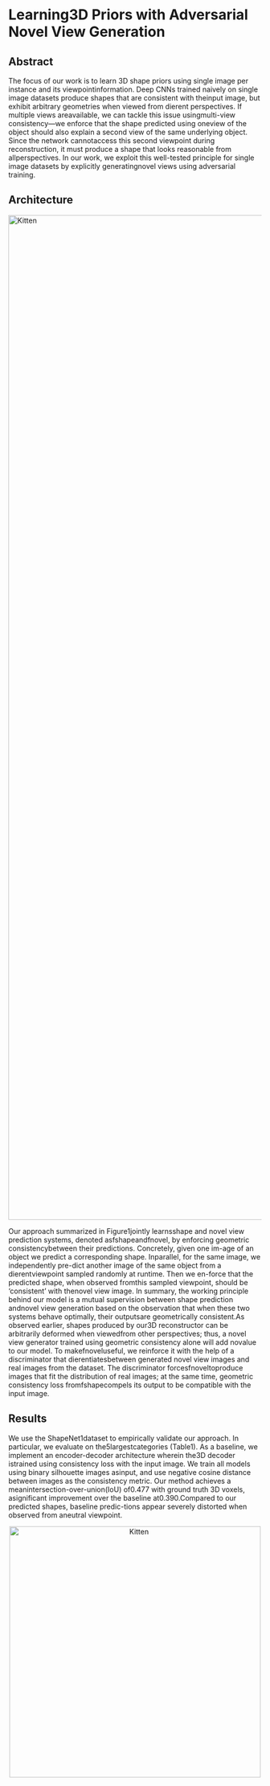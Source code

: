 # Learning3D Priors with Adversarial Novel View Generation

## Abstract
The  focus  of  our  work  is  to  learn 3D  shape  priors  using  single  image  per  instance  and  its  viewpointinformation.  Deep CNNs trained naively on single image datasets produce shapes that are consistent with theinput image, but exhibit arbitrary geometries when viewed from dierent perspectives.  If multiple views areavailable, we can tackle this issue usingmulti-view consistency—we enforce that the shape predicted using oneview of the object should also explain a second view of the same underlying object. Since the network cannotaccess this second viewpoint during reconstruction, it must produce a shape that looks reasonable from allperspectives. In our work, we exploit this well-tested principle for single image datasets by explicitly generatingnovel views using adversarial training.

## Architecture
<img src="https://github.com/aartika/prgan/blob/master/images/arch.png" alt="Kitten"
	title="Architecture" width="2000" />

Our approach summarized in Figure1jointly learnsshape and novel view prediction systems, denoted asfshapeandfnovel, by enforcing geometric consistencybetween their predictions.  Concretely, given one im-age of an object we predict a corresponding shape. Inparallel,  for  the  same  image,  we  independently  pre-dict another image of the same object from a dierentviewpoint sampled randomly at runtime. Then we en-force  that  the  predicted  shape,  when  observed  fromthis sampled viewpoint, should be ‘consistent’ with thenovel view image. In summary, the working principle behind our model is a mutual supervision between shape prediction andnovel view generation based on the observation that when these two systems behave optimally, their outputsare geometrically consistent.As observed earlier, shapes produced by our3D reconstructor can be arbitrarily deformed when viewedfrom other perspectives; thus, a novel view generator trained using geometric consistency alone will add novalue to our model.  To makefnoveluseful, we reinforce it with the help of a discriminator that dierentiatesbetween generated novel view images and real images from the dataset.  The discriminator forcesfnoveltoproduce images that fit the distribution of real images; at the same time, geometric consistency loss fromfshapecompels its output to be compatible with the input image.

## Results
We use the ShapeNet1dataset to empirically validate our approach. In particular, we evaluate on the5largestcategories (Table1).  As a baseline, we implement an encoder-decoder architecture wherein the3D decoder istrained using consistency loss with the input image.  We train all models using binary silhouette images asinput, and use negative cosine distance between images as the consistency metric. Our  method  achieves  a  meanintersection-over-union(IoU) of0.477 with ground truth 3D voxels, asignificant  improvement  over  the  baseline  at0.390.Compared  to  our  predicted  shapes,  baseline  predic-tions appear severely distorted when observed from aneutral viewpoint.
<div style="text-align:center"><img src="https://github.com/aartika/prgan/blob/master/images/qualitative_results.png" alt="Kitten"
	title="Qualitative Results" width="500" /></div>

